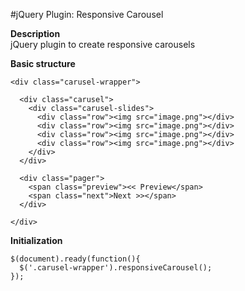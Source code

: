 #jQuery Plugin: Responsive Carousel

**Description**  
jQuery plugin to create responsive carousels  

**Basic structure**
  
    <div class="carusel-wrapper">
      
      <div class="carusel">
        <div class="carusel-slides">
          <div class="row"><img src="image.png"></div>
          <div class="row"><img src="image.png"></div>
          <div class="row"><img src="image.png"></div>
          <div class="row"><img src="image.png"></div>
        </div>
      </div>

      <div class="pager">
        <span class="preview"><< Preview</span>
        <span class="next">Next >></span>
      </div>

    </div>  
  
**Initialization**  
  
    $(document).ready(function(){
      $('.carusel-wrapper').responsiveCarousel();
    });  

